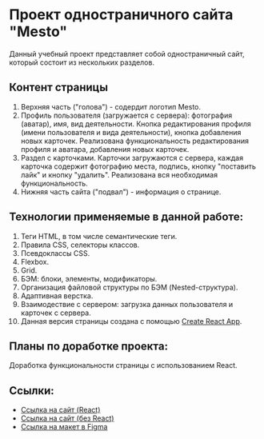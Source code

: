 # Проект одностраничного сайта "Mesto"

Данный учебный проект представляет собой одностраничный сайт, который состоит из нескольких разделов.

## Контент страницы

1. Верхняя часть ("голова") - содердит логотип Mesto.
2. Профиль пользователя (загружается с сервера): фотография (аватар), имя, вид деятельности. Кнопка редактирования профиля (имени пользователя и вида деятельности),
кнопка добавления новых карточек. Реализована функциональность редактирования профиля и аватара, добавления новых карточек.
3. Раздел с карточками. Карточки загружаются с сервера, каждая карточка содержит фотографию места, подпись, кнопку "поставить лайк" и кнопку "удалить". Реализована вся необходимая функциональность.
4. Нижняя часть сайта ("подвал") - информация о странице.

## Технологии применяемые в данной работе:

1. Теги HTML, в том числе семантические теги.
2. Правила CSS, селекторы классов.
3. Псевдоклассы CSS.
4. Flexbox.
5. Grid.
6. БЭМ: блоки, элементы, модификаторы.
7. Организация файловой структуры по БЭМ (Nested-структура).
8. Адаптивная верстка.
14. Взаимодествие с сервером: загрузка данных пользователя и карточек с сервера.
15. Данная версия страницы создана с помощью [Create React App](https://github.com/facebook/create-react-app).

## Планы по доработке проекта:

Доработка функциональности страницы с использованием React.

## Ссылки:

* [Ссылка на сайт (React)](https://olegpastukhov.github.io/mesto-react/index.html)
* [Ссылка на сайт (без React)](https://olegpastukhov.github.io/mesto/index.html)
* [Ссылка на макет в Figma](https://www.figma.com/file/2cn9N9jSkmxD84oJik7xL7/JavaScript.-Sprint-4?node-id=0%3A1)
